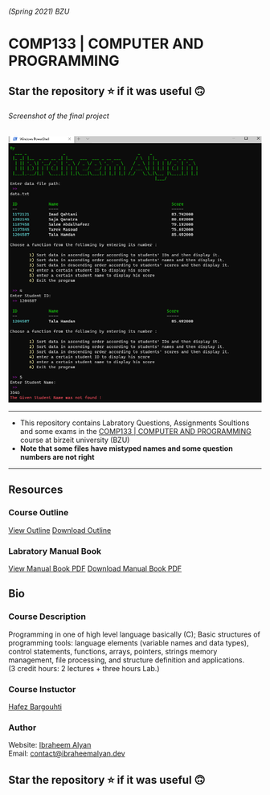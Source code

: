 ###### (Spring 2021) BZU
# COMP133 | COMPUTER AND PROGRAMMING 

## Star the repository ⭐ if it was useful 🙃    
###### Screenshot of the final project
![Screenshot of final project](https://github.com/ibraheemalayan/COMP133_BZU/raw/main/Final_Project/My_Final_Project/Screenshot.png)

-----------------------------------------------
* This repository contains Labratory Questions, Assignments Soultions and some exams in the [COMP133 | COMPUTER AND PROGRAMMING](https://www.birzeit.edu/en/content/comp133-computer-and-programming) course at birzeit university (BZU)
* **Note that some files have mistyped names and some question numbers are not right**
-----------------------------------------------

## Resources

### Course Outline
[View Outline](https://github.com/ibraheemalayan/COMP133_BZU/blob/main/Resources/Comp133_Course_Outline_2021.pdf)
[Download Outline](https://github.com/ibraheemalayan/COMP133_BZU/raw/main/Resources/Comp133_Course_Outline_2021.pdf)

### Labratory Manual Book
[View Manual Book PDF](https://github.com/ibraheemalayan/COMP133_BZU/blob/main/Resources/Comp133_Lab_Manual.pdf)
[Download Manual Book PDF](https://github.com/ibraheemalayan/COMP133_BZU/raw/main/Resources/Comp133_Lab_Manual.pdf)

## Bio

### Course Description
Programming in one of high level language basically (C); Basic structures of programming tools: language elements (variable names and data types), control statements, functions, arrays, pointers, strings memory management, file processing, and structure definition and applications.  
(3 credit hours: 2 lectures + three hours Lab.)

### Course Instuctor
[Hafez Bargouhti](https://www.birzeit.edu/en/faculty-staff/hafez-barghouthi)

### Author
Website: [Ibraheem Alyan](https://www.ibraheemalyan.dev/)    
Email: contact@ibraheemalyan.dev

## Star the repository ⭐ if it was useful 🙃    
